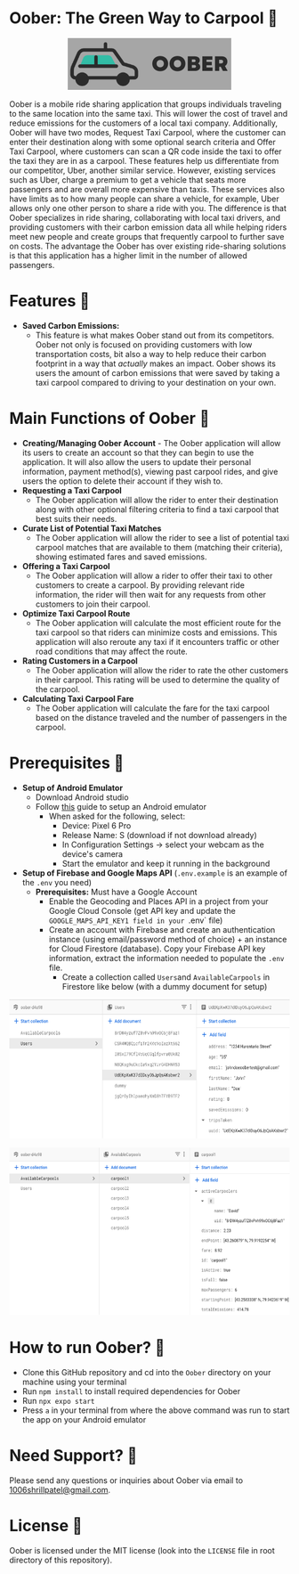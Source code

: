 # Oober: The Green Way to Carpool :oncoming_taxi:

<p align="center">
  <img src="assets/registrationicon.png">
</p>

Oober is a mobile ride sharing application that groups individuals traveling to the same location into the same taxi. This will lower the cost of travel and reduce emissions for the customers of a local taxi company. Additionally, Oober will have two modes, Request Taxi Carpool, where the customer can enter their destination along with some optional search criteria and Offer Taxi Carpool, where customers can scan a QR code inside the taxi to offer the taxi they are in as a carpool. These features help us differentiate from our competitor, Uber, another similar service. However, existing services such as Uber, charge a premium to get a vehicle that seats more passengers and are overall more expensive than taxis. These services also have limits as to how many people can share a vehicle, for example, Uber allows only one other person to share a ride with you. The difference is that Oober specializes in ride sharing, collaborating with local taxi drivers, and providing customers with their carbon emission data all while helping riders meet new people and create groups that frequently carpool to further save on costs. The advantage the Oober has over existing ride-sharing solutions is that this application has a higher limit in the number of allowed passengers.

# Features :gem:
- **Saved Carbon Emissions:**
  - This feature is what makes Oober stand out from its competitors. Oober not only is focused on providing customers with low transportation costs, bit also a way to help reduce their carbon footprint in a way that *actually* makes an impact. Oober shows its users the amount of carbon emissions that were saved by taking a taxi carpool compared to driving to your destination on your own.
  
# Main Functions of Oober :dart:
  - **Creating/Managing Oober Account**
		- The Oober application will allow its users to create an account so that they can begin to use the application. It will also allow the users to update their personal information, payment method(s), viewing past carpool rides, and give users the option to delete their account if they wish to.
- **Requesting a Taxi Carpool**
	- The Oober application will allow the rider to enter their destination along with other optional filtering criteria to find a taxi carpool that best suits their needs.
- **Curate List of Potential Taxi Matches**
	- The Oober application will allow the rider to see a list of potential taxi carpool matches that are available to them (matching their criteria), showing estimated fares and saved emissions.
- **Offering a Taxi Carpool**
	- The Oober application will allow a rider to offer their taxi to other customers to create a carpool. By providing relevant ride information, the rider will then wait for any requests from other customers to join their carpool.
- **Optimize Taxi Carpool Route**
	- The Oober application will calculate the most efficient route for the taxi carpool so that riders can minimize costs and emissions. This application will also reroute any taxi if it encounters traffic or other road conditions that may affect the route.
- **Rating Customers in a Carpool**
	- The Oober application will allow the rider to rate the other customers in their carpool. This rating will be used to determine the quality of the carpool.
- **Calculating Taxi Carpool Fare**
	- The Oober application will calculate the fare for the taxi carpool based on the distance traveled and the number of passengers in the carpool.

# Prerequisites :vertical_traffic_light:
- **Setup of Android Emulator**
  - Download Android studio 
  - Follow [this](https://developer.android.com/studio/run/managing-avds#createavd) guide to setup an Android emulator
    - When asked for the following, select: 
      - Device: Pixel 6 Pro
      - Release Name: S (download if not download already)
      - In Configuration Settings -> select your webcam as the device's camera
      - Start the emulator and keep it running in the background
- **Setup of Firebase and Google Maps API** (`.env.example` is an example of the `.env` you need)
  - **Prerequisites:** Must have a Google Account 
    - Enable the Geocoding and Places API in a project from your Google Cloud Console  (get API key and update the `GOOGLE_MAPS_API_KEY1 field in your `.env` file)
    - Create an account with Firebase and create an authentication instance (using email/password method of choice) + an instance for Cloud Firestore (database). Copy your Firebase API key information, extract the information needed to populate the `.env` file.
      - Create a collection called `Users`and `AvailableCarpools` in Firestore like below (with a dummy document for setup)
<p align="center">
  <img src="assets/userDB.png" height=250>
</p>
<p align="center">
  <img src="assets/carpoolDB.png" height=300>
</p>

# How to run Oober? :checkered_flag:
  - Clone this GitHub repository and cd into the `Oober` directory on your machine using your terminal
  - Run `npm install` to install required dependencies for Oober
  - Run `npx expo start`
  - Press `a` in your terminal from where the above command was run to start the app on your Android emulator

# Need Support? :mega:
Please send any questions or inquiries about Oober via email to 1006shrillpatel@gmail.com.

# License :scroll:
Oober is licensed under the MIT license (look into the `LICENSE` file in root directory of this repository).

